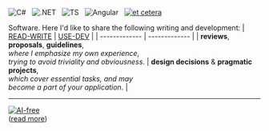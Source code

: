 ![C#](https://img.shields.io/badge/C%23-239120?style=for-the-badge&logo=c-sharp&logoColor=white)&nbsp;&nbsp;
![.NET](https://img.shields.io/badge/.NET-5C2D91?style=for-the-badge&logo=.net&logoColor=white)&nbsp;&nbsp;
![TS](https://img.shields.io/badge/TypeScript-007ACC?style=for-the-badge&logo=typescript&logoColor=white)&nbsp;&nbsp;
![Angular](https://img.shields.io/badge/Angular-DD0031?style=for-the-badge&logo=angular&logoColor=white)&nbsp;&nbsp;
[![et cetera](https://img.shields.io/badge/et-cetera-<COLOR>.svg)](https://shields.io/)

Software. Here I'd like to share the following writing and development:
| [READ-WRITE](../../../read-write/) | [USE-DEV](../../../use-dev) |
| ------------- | ------------- |
| **reviews**, **proposals**, **guidelines**,<br/>_where I emphasize my own experience_,<br/>_trying to avoid triviality and obviousness_.  | **design decisions** & **pragmatic projects**,<br/>_which cover essential tasks, and may_<br/>_become a part of your application_. |

___________________

[![AI-free](https://github.com/Kyriosity/read-write/blob/fea6d3f685c7aa90644139255ba1156428cadc1c/readme%2B/pencraft/readme%2B/_rsc/_img/AIfree.jpg)](https://github.com/Kyriosity/read-write/blob/27f9f2ea0c550084672a9e813ea9e5923de66bdc/readme%2B/pencraft/readme%2B/opuses/AI-hype.md)\
([read more](https://github.com/Kyriosity/read-write/blob/27f9f2ea0c550084672a9e813ea9e5923de66bdc/readme%2B/pencraft/readme%2B/opuses/AI-hype.md))
